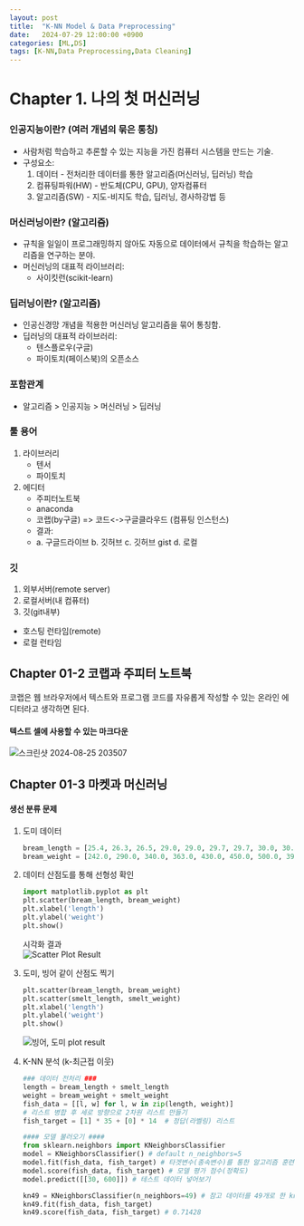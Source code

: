 ```yaml
---
layout: post
title:  "K-NN Model & Data Preprocessing"
date:   2024-07-29 12:00:00 +0900
categories: [ML,DS]
tags: [K-NN,Data Preprocessing,Data Cleaning]
---
```


# Chapter 1. 나의 첫 머신러닝

### 인공지능이란? (여러 개념의 묶은 통칭)

- 사람처럼 학습하고 추론할 수 있는 지능을 가진 컴퓨터 시스템을 만드는 기술.
- 구성요소:
    1. 데이터
      - 전처리한 데이터를 통한 알고리즘(머신러닝, 딥러닝) 학습   
    2. 컴퓨팅파워(HW)
      - 반도체(CPU, GPU), 양자컴퓨터
    3. 알고리즘(SW)
      - 지도-비지도 학습, 딥러닝, 경사하강법 등

### 머신러닝이란? (알고리즘)

- 규칙을 일일이 프로그래밍하지 않아도 자동으로 데이터에서 규칙을 학습하는 알고리즘을 연구하는 분야.
- 머신러닝의 대표적 라이브러리:
    - 사이킷런(scikit-learn)

### 딥러닝이란? (알고리즘)

- 인공신경망 개념을 적용한 머신러닝 알고리즘을 묶어 통칭함.
- 딥러닝의 대표적 라이브러리:
    - 텐스플로우(구글)
    - 파이토치(페이스북)의 오픈소스
  
### 포함관계

- 알고리즘 > 인공지능 > 머신러닝 > 딥러닝

### 툴 용어

1. 라이브러리
   - 텐서
   - 파이토치
2. 에디터
   - 주피터노트북
   - anaconda
   - 코랩(by구글) => 코드<->구글클라우드 (컴퓨팅 인스턴스)
   - 결과:
    - a. 구글드라이브 b. 깃허브 c. 깃허브 gist d. 로컬

### 깃 
1. 외부서버(remote server)
2. 로컬서버(내 컴퓨터)
3. 깃(git내부)
- 호스팅 런타임(remote) 
- 로컬 런타임

## Chapter 01-2 코랩과 주피터 노트북

코랩은 웹 브라우저에서 텍스트와 프로그램 코드를 자유롭게 작성할 수 있는 온라인 에디터라고 생각하면 된다.

#### 텍스트 셀에 사용할 수 있는 마크다운

![스크린샷 2024-08-25 203507](https://github.com/user-attachments/assets/dfe7f2df-e6a3-49ee-88af-9a463266e476)

## Chapter 01-3 마켓과 머신러닝

#### 생선 분류 문제

1. 도미 데이터
    ```python
    bream_length = [25.4, 26.3, 26.5, 29.0, 29.0, 29.7, 29.7, 30.0, 30.0, 30.7, 31.0, 31.0, 31.5, 32.0, 32.0, 32.0, 33.0, 33.0, 33.5, 33.5, 34.0, 34.0, 34.5, 35.0, 35.0, 35.0, 35.0, 36.0, 36.0, 37.0, 38.5, 38.5, 39.5, 41.0, 41.0]
    bream_weight = [242.0, 290.0, 340.0, 363.0, 430.0, 450.0, 500.0, 390.0, 450.0, 500.0, 475.0, 500.0, 500.0, 340.0, 600.0, 600.0, 700.0, 700.0, 610.0, 650.0, 575.0, 685.0, 620.0, 680.0, 700.0, 725.0, 720.0, 714.0, 850.0, 1000.0, 920.0, 955.0, 925.0, 975.0, 950.0]
    ```

2. 데이터 산점도를 통해 선형성 확인
    ```python
    import matplotlib.pyplot as plt
    plt.scatter(bream_length, bream_weight)
    plt.xlabel('length')
    plt.ylabel('weight')
    plt.show()
    ```
    시각화 결과  
    ![Scatter Plot Result](../assets/png/scatter.png)

3. 도미, 빙어 같이 산점도 찍기
    ```python
    plt.scatter(bream_length, bream_weight)
    plt.scatter(smelt_length, smelt_weight)
    plt.xlabel('length')
    plt.ylabel('weight')
    plt.show()
    ```
    ![빙어, 도미 plot result](../assets/png/bind_scatter.png)

4. K-NN 분석 (k-최근접 이웃)
    ```python
    ### 데이터 전처리 ###
    length = bream_length + smelt_length 
    weight = bream_weight + smelt_weight 
    fish_data = [[l, w] for l, w in zip(length, weight)]
    # 리스트 병합 후 세로 방향으로 2차원 리스트 만들기
    fish_target = [1] * 35 + [0] * 14  # 정답(라벨링) 리스트 

    #### 모델 불러오기 #### 
    from sklearn.neighbors import KNeighborsClassifier
    model = KNeighborsClassifier() # default n_neighbors=5
    model.fit(fish_data, fish_target) # 타겟변수(종속변수)를 통한 알고리즘 훈련 
    model.score(fish_data, fish_target) # 모델 평가 점수(정확도)
    model.predict([[30, 600]]) # 테스트 데이터 넣어보기 

    kn49 = KNeighborsClassifier(n_neighbors=49) # 참고 데이터를 49개로 한 kn49 모델
    kn49.fit(fish_data, fish_target)
    kn49.score(fish_data, fish_target) # 0.71428
    ```
